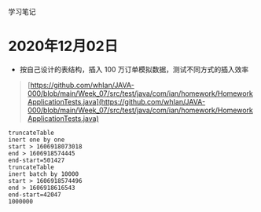 学习笔记
# 2020年12月02日
- 按自己设计的表结构，插入 100 万订单模拟数据，测试不同方式的插入效率

> [https://github.com/whIan/JAVA-000/blob/main/Week_07/src/test/java/com/ian/homework/HomeworkApplicationTests.java](https://github.com/whIan/JAVA-000/blob/main/Week_07/src/test/java/com/ian/homework/HomeworkApplicationTests.java)

```
truncateTable
inert one by one
start > 1606918073018
end > 1606918574445
end-start=501427
truncateTable
inert batch by 10000
start > 1606918574496
end > 1606918616543
end-start=42047
1000000
```

